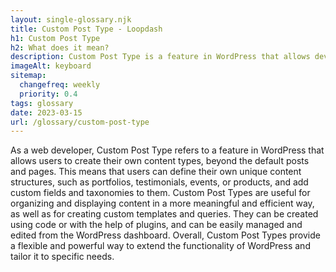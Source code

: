 ```yaml
--- 
layout: single-glossary.njk
title: Custom Post Type - Loopdash
h1: Custom Post Type
h2: What does it mean?
description: Custom Post Type is a feature in WordPress that allows developers to create their own content types with custom fields and taxonomies.
imageAlt: keyboard
sitemap:
  changefreq: weekly
  priority: 0.4
tags: glossary
date: 2023-03-15
url: /glossary/custom-post-type
---
```


As a web developer, Custom Post Type refers to a feature in WordPress that allows users to create their own content types, beyond the default posts and pages. This means that users can define their own unique content structures, such as portfolios, testimonials, events, or products, and add custom fields and taxonomies to them. Custom Post Types are useful for organizing and displaying content in a more meaningful and efficient way, as well as for creating custom templates and queries. They can be created using code or with the help of plugins, and can be easily managed and edited from the WordPress dashboard. Overall, Custom Post Types provide a flexible and powerful way to extend the functionality of WordPress and tailor it to specific needs.
